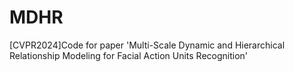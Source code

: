 # MDHR
\[CVPR2024\]Code for paper 'Multi-Scale Dynamic and Hierarchical Relationship Modeling for Facial Action Units Recognition'

